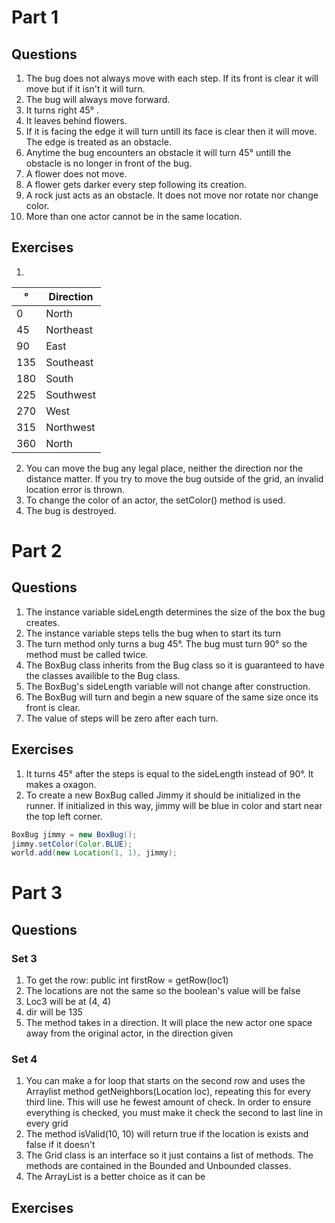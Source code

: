 # Part 1

## Questions
1. The bug does not always move with each step. If its front is clear it will move but if it isn't it will turn.
2. The bug will always move forward.
3. It turns right 45° .
4. It leaves behind flowers.
5. If it is facing the edge it will turn untill its face is clear then it will move. The edge is treated as an obstacle.
6. Anytime the bug encounters an obstacle it will turn 45° untill the obstacle is no longer in front of the bug.
7. A flower does not move.
8. A flower gets darker every step following its creation.
9. A rock just acts as an obstacle. It does not move nor rotate nor change color.
10. More than one actor cannot be in the same location.

## Exercises
1.
| °   | Direction |
|-----|-----------|
| 0   | North     |
| 45  | Northeast |
| 90  | East      |
| 135 | Southeast |
| 180 | South     |
| 225 | Southwest |
| 270 | West      |
| 315 | Northwest |
| 360 | North     |
2. You can move the bug any legal place, neither the direction nor the distance matter. If you try to move the bug outside of the grid, an invalid location error is thrown.
3. To change the color of an actor, the setColor() method is used.
4. The bug is destroyed.

# Part 2


## Questions
1. The instance variable sideLength determines the size of the box the bug creates.
2. The instance variable steps tells the bug when to start its turn
3. The turn method only turns a bug 45°. The bug must turn 90° so the method must be called twice.
4. The BoxBug class inherits from the Bug class so it is guaranteed to have the classes availible to the Bug class.
5. The BoxBug's sideLength variable will not change after construction.
6. The BoxBug will turn and begin a new square of the same size once its front is clear.
7. The value of steps will be zero after each turn.

## Exercises
1. It turns 45° after the steps is equal to the sideLength instead of 90°. It makes a oxagon.
5. To create a new BoxBug called Jimmy it should be initialized in the runner. If initialized in this way, jimmy will be blue in color and start near the top left corner.
``` java
BoxBug jimmy = new BoxBug();
jimmy.setColor(Color.BLUE);
world.add(new Location(1, 1), jimmy);
```

# Part 3

## Questions

### Set 3
1. To get the row: public int firstRow = getRow(loc1)
2. The locations are not the same so the boolean's value will be false
3. Loc3 will be at (4, 4)
4. dir will be 135
5. The method takes in a direction. It will place the new actor one space away from the original actor, in the direction given

### Set 4
1. You can make a for loop that starts on the second row and uses the Arraylist method getNeighbors(Location loc), repeating this for every third line. This will use he fewest amount of check. In order to ensure everything is checked, you must make it check the second to last line in every grid
2. The method isValid(10, 10) will return true if the location is exists and false if it doesn't
3. The Grid class is an interface so it just contains a list of methods. The methods are contained in the Bounded and Unbounded classes.
4. The ArrayList is a better choice as it can be 

## Exercises

